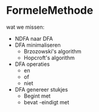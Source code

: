 # FormeleMethode

wat we missen:
- NDFA naar DFA
- DFA minimaliseren
  - Brzozowski's algorithm
  - Hopcroft's algorithm
- DFA operaties
  - en
  - of
  - niet
- DFA genereer stukjes
  - Begint met
  - bevat
  -eindigt met

